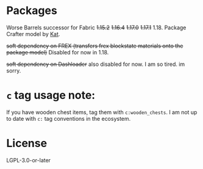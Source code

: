 Packages
========

Worse Barrels successor for Fabric ~~1.15.2~~ ~~1.16.4~~ ~~1.17.0~~ ~~1.17.1~~ 1.18. Package Crafter model by [Kat](https://kat.blue).

~~soft dependency on FREX (transfers frex blockstate materials onto the package model)~~ Disabled for now in 1.18.

~~soft dependency on Dashloader~~ also disabled for now. I am so tired. im sorry.

# `c` tag usage note:

If you have wooden chest items, tag them with `c:wooden_chests`. I am not up to date with `c:` tag conventions in the ecosystem.

# License

LGPL-3.0-or-later